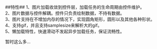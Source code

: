 ##特性##
1、图片加载收敛到控件层，加载任务的生命周期由控件维护。  
2、图片数据与控件解耦。控件只负责绘制数据，不持有数据。  
3、图片支持在不增加内存的情况下，实现圆角矩形，圆形以及其他各种形状。  
4、支持gif，并且支持samplesize来解析大的gif。  
5、懒加载特性，快速滑动不发起异步加载任务，保证流畅性。  


暂时这么多...
